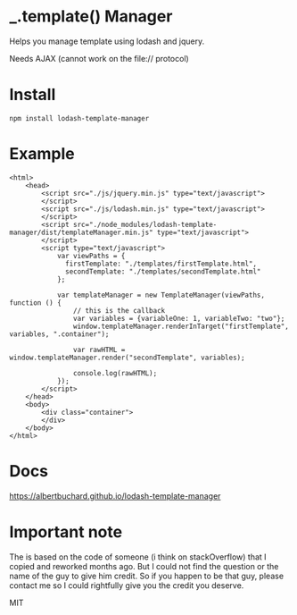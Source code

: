 # _.template() Manager 

Helps you manage template using lodash and jquery.

Needs AJAX (cannot work on the file:// protocol)

# Install

    npm install lodash-template-manager

# Example

    <html>
        <head>
            <script src="./js/jquery.min.js" type="text/javascript">
            </script> 
            <script src="./js/lodash.min.js" type="text/javascript">
            </script>
            <script src="./node_modules/lodash-template-manager/dist/templateManager.min.js" type="text/javascript">
            </script>
            <script type="text/javascript">
                var viewPaths = {
                  firstTemplate: "./templates/firstTemplate.html",
                  secondTemplate: "./templates/secondTemplate.html"
                }; 
                
                var templateManager = new TemplateManager(viewPaths, function () {
                    // this is the callback
                    var variables = {variableOne: 1, variableTwo: "two"};
                    window.templateManager.renderInTarget("firstTemplate", variables, ".container");
                    
                    var rawHTML = window.templateManager.render("secondTemplate", variables);
        
                    console.log(rawHTML);
                });
            </script>
        </head>
        <body>
            <div class="container">
            </div>
        </body>
    </html>



# Docs 
https://albertbuchard.github.io/lodash-template-manager

# Important note
The is based on the code of someone (i think on stackOverflow) that I copied and reworked months ago. But I could not find the question or the name of the guy to give him credit. 
So if you happen to be that guy, please contact me so I could rightfully give you the credit you deserve.

MIT